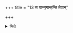 +++
title = "13 स यान्मृगान्हन्ति तेषान्"

+++

<details><summary>थिते</summary>

स यान्मृगान्हन्ति तेषां तरसाः पुरोडाशा भवन्ति १३
</details>
